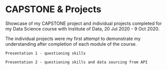 # CAPSTONE & Projects
Showcase of my CAPSTONE project and individual projects completed for my Data Science course with Institute of Data, 20 Jul 2020 - 9 Oct 2020.

The individual projects were my first attempt to demonstrate my understanding after completion of each module of the course. 

	Presentation 1 - questioning skills

	Presentation 2 - questioning skills and data sourcing from API

